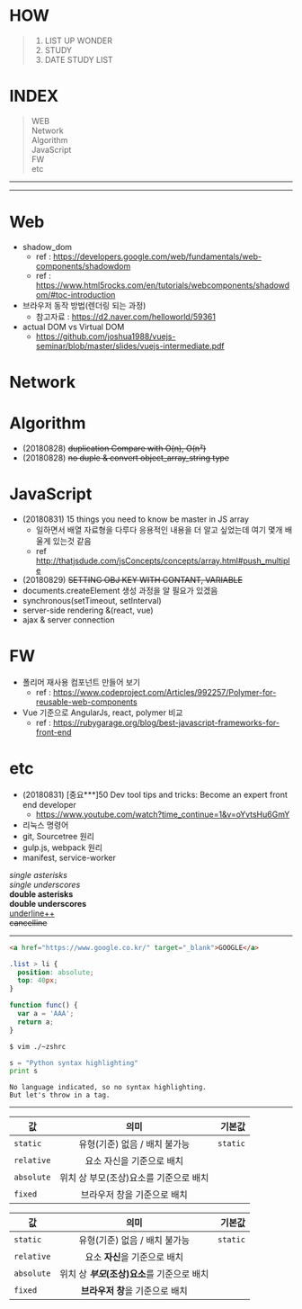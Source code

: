 # HOW 
> 1. LIST UP WONDER 
> 2. STUDY
> 3. DATE STUDY LIST

# INDEX 
> WEB  
Network  
Algorithm  
JavaScript  
FW  
etc 

---
---

# Web
* shadow_dom
  - ref : https://developers.google.com/web/fundamentals/web-components/shadowdom
  - ref : https://www.html5rocks.com/en/tutorials/webcomponents/shadowdom/#toc-introduction
* 브라우저 동작 방법(렌더링 되는 과정)
  - 참고자료 : https://d2.naver.com/helloworld/59361
* actual DOM vs Virtual DOM  
  - https://github.com/joshua1988/vuejs-seminar/blob/master/slides/vuejs-intermediate.pdf

# Network

# Algorithm
* (20180828) ~~duplication Compare with O(n), O(n²)~~
* (20180828) ~~no duple & convert object_array_string type~~

# JavaScript
* (20180831) 15 things you need to know be master in JS array
  - 일하면서 배열 자료형을 다루다 응용적인 내용을 더 알고 싶었는데 여기 몇개 배울게 있는것 같음
  - ref http://thatjsdude.com/jsConcepts/concepts/array.html#push_multiple
* (20180829) ~~SETTING OBJ KEY WITH CONTANT, VARIABLE~~
* documents.createElement 생성 과정을 알 필요가 있겠음 
* synchronous(setTimeout, setInterval)
* server-side rendering &(react, vue)
* ajax & server connection 

# FW
* 폴리머 재사용 컴포넌트 만들어 보기
  - ref : https://www.codeproject.com/Articles/992257/Polymer-for-reusable-web-components
* Vue 기준으로 AngularJs, react, polymer 비교 
  - ref : https://rubygarage.org/blog/best-javascript-frameworks-for-front-end

# etc
* (20180831) [중요***]50 Dev tool tips and tricks: Become an expert front end developer
  - https://www.youtube.com/watch?time_continue=1&v=oYvtsHu6GmY
* 리눅스 명령어
* git, Sourcetree 원리
* gulp.js, webpack 원리
* manifest, service-worker




*single asterisks*  
_single underscores_  
**double asterisks**  
__double underscores__  
<u>underline++</u>  
~~cancelline~~  

---

```html
<a href="https://www.google.co.kr/" target="_blank">GOOGLE</a>
```

```css
.list > li {
  position: absolute;
  top: 40px;
}
```

```javascript
function func() {
  var a = 'AAA';
  return a;
}
```

```bash
$ vim ./~zshrc
```

```python
s = "Python syntax highlighting"
print s
```

```
No language indicated, so no syntax highlighting. 
But let's throw in a tag.
```

---
| 값 | 의미 | 기본값 |
|---|:---:|---:|
| `static` | 유형(기준) 없음 / 배치 불가능 | `static` |
| `relative` | 요소 자신을 기준으로 배치 |  |
| `absolute` | 위치 상 부모(조상)요소를 기준으로 배치 |  |
| `fixed` | 브라우저 창을 기준으로 배치 |  |

값 | 의미 | 기본값
---|:---:|---:
`static` | 유형(기준) 없음 / 배치 불가능 | `static`
`relative` | 요소 **자신**을 기준으로 배치 |
`absolute` | 위치 상 **_부모_(조상)요소**를 기준으로 배치 |
`fixed` | **브라우저 창**을 기준으로 배치 |

